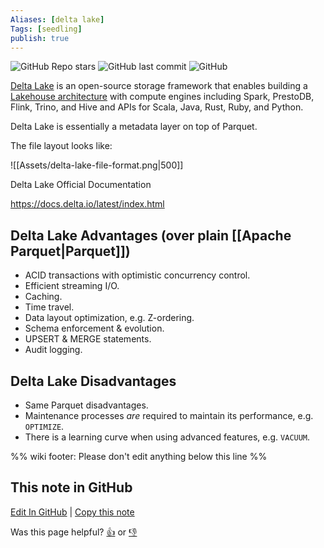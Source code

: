 ```yaml
---
Aliases: [delta lake]
Tags: [seedling]
publish: true
---
```


![GitHub Repo stars](https://img.shields.io/github/stars/delta-io/delta?style=social) ![GitHub last commit](https://img.shields.io/github/last-commit/delta-io/delta) ![GitHub](https://img.shields.io/github/license/delta-io/delta)

[Delta Lake](https://databricks.com/wp-content/uploads/2020/08/p975-armbrust.pdf) is an open-source storage framework that enables building a  
[Lakehouse architecture](http://cidrdb.org/cidr2021/papers/cidr2021_paper17.pdf) with compute engines including Spark, PrestoDB, Flink, Trino, and Hive and APIs for Scala, Java, Rust, Ruby, and Python.

Delta Lake is essentially a metadata layer on top of Parquet.

The file layout looks like:

![[Assets/delta-lake-file-format.png|500]]

Delta Lake Official Documentation

https://docs.delta.io/latest/index.html

## Delta Lake Advantages (over plain [[Apache Parquet|Parquet]])

- ACID transactions with optimistic concurrency control.
- Efficient streaming I/O.
- Caching.
- Time travel.
- Data layout optimization, e.g. Z-ordering.
- Schema enforcement & evolution.
- UPSERT & MERGE statements.
- Audit logging.

## Delta Lake Disadvantages

- Same Parquet disadvantages.
- Maintenance processes _are_ required to maintain its performance, e.g. `OPTIMIZE`.
- There is a learning curve when using advanced features, e.g. `VACUUM`.

%% wiki footer: Please don't edit anything below this line %%

## This note in GitHub

<span class="git-footer">[Edit In GitHub](https://github.dev/data-engineering-community/data-engineering-wiki/blob/main/Tools/File%20Formats/Delta%20Lake.md "git-hub-edit-note") | [Copy this note](https://raw.githubusercontent.com/data-engineering-community/data-engineering-wiki/main/Tools/File%20Formats/Delta%20Lake.md "git-hub-copy-note")</span>

<span class="git-footer">Was this page helpful?
[👍](https://tally.so/r/3jZ8D4?rating=Yes&url=https://dataengineering.wiki/Tools/File+Formats/Delta+Lake) or [👎](https://tally.so/r/3jZ8D4?rating=No&url=https://dataengineering.wiki/Tools/File+Formats/Delta+Lake)</span>
